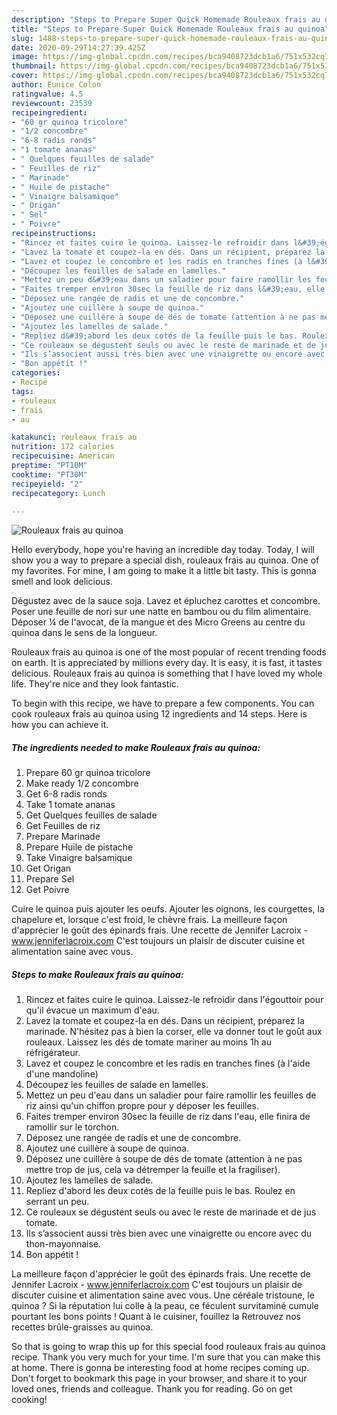 ```yaml
---
description: "Steps to Prepare Super Quick Homemade Rouleaux frais au quinoa"
title: "Steps to Prepare Super Quick Homemade Rouleaux frais au quinoa"
slug: 1488-steps-to-prepare-super-quick-homemade-rouleaux-frais-au-quinoa
date: 2020-09-29T14:27:39.425Z
image: https://img-global.cpcdn.com/recipes/bca9408723dcb1a6/751x532cq70/rouleaux-frais-au-quinoa-photo-principale-de-la-recette.jpg
thumbnail: https://img-global.cpcdn.com/recipes/bca9408723dcb1a6/751x532cq70/rouleaux-frais-au-quinoa-photo-principale-de-la-recette.jpg
cover: https://img-global.cpcdn.com/recipes/bca9408723dcb1a6/751x532cq70/rouleaux-frais-au-quinoa-photo-principale-de-la-recette.jpg
author: Eunice Colon
ratingvalue: 4.5
reviewcount: 23539
recipeingredient:
- "60 gr quinoa tricolore"
- "1/2 concombre"
- "6-8 radis ronds"
- "1 tomate ananas"
- " Quelques feuilles de salade"
- " Feuilles de riz"
- " Marinade"
- " Huile de pistache"
- " Vinaigre balsamique"
- " Origan"
- " Sel"
- " Poivre"
recipeinstructions:
- "Rincez et faites cuire le quinoa. Laissez-le refroidir dans l&#39;égouttoir pour qu&#39;il évacue un maximum d&#39;eau."
- "Lavez la tomate et coupez-la en dés. Dans un récipient, préparez la marinade. N&#39;hésitez pas à bien la corser, elle va donner tout le goût aux rouleaux. Laissez les dés de tomate mariner au moins 1h au réfrigérateur."
- "Lavez et coupez le concombre et les radis en tranches fines (à l&#39;aide d&#39;une mandoline)"
- "Découpez les feuilles de salade en lamelles."
- "Mettez un peu d&#39;eau dans un saladier pour faire ramollir les feuilles de riz ainsi qu&#39;un chiffon propre pour y déposer les feuilles."
- "Faites tremper environ 30sec la feuille de riz dans l&#39;eau, elle finira de ramollir sur le torchon."
- "Déposez une rangée de radis et une de concombre."
- "Ajoutez une cuillère à soupe de quinoa."
- "Déposez une cuillère à soupe de dés de tomate (attention à ne pas mettre trop de jus, cela va détremper la feuille et la fragiliser)."
- "Ajoutez les lamelles de salade."
- "Repliez d&#39;abord les deux cotés de la feuille puis le bas. Roulez en serrant un peu."
- "Ce rouleaux se dégustent seuls ou avec le reste de marinade et de jus tomate."
- "Ils s’associent aussi très bien avec une vinaigrette ou encore avec du thon-mayonnaise."
- "Bon appétit !"
categories:
- Recipe
tags:
- rouleaux
- frais
- au

katakunci: rouleaux frais au 
nutrition: 172 calories
recipecuisine: American
preptime: "PT10M"
cooktime: "PT30M"
recipeyield: "2"
recipecategory: Lunch

---
```



![Rouleaux frais au quinoa](https://img-global.cpcdn.com/recipes/bca9408723dcb1a6/751x532cq70/rouleaux-frais-au-quinoa-photo-principale-de-la-recette.jpg)

Hello everybody, hope you're having an incredible day today. Today, I will show you a way to prepare a special dish, rouleaux frais au quinoa. One of my favorites. For mine, I am going to make it a little bit tasty. This is gonna smell and look delicious.

Dégustez avec de la sauce soja. Lavez et épluchez carottes et concombre. Poser une feuille de nori sur une natte en bambou ou du film alimentaire. Déposer ¼ de l&#39;avocat, de la mangue et des Micro Greens au centre du quinoa dans le sens de la longueur.

Rouleaux frais au quinoa is one of the most popular of recent trending foods on earth. It is appreciated by millions every day. It is easy, it is fast, it tastes delicious. Rouleaux frais au quinoa is something that I have loved my whole life. They're nice and they look fantastic.


To begin with this recipe, we have to prepare a few components. You can cook rouleaux frais au quinoa using 12 ingredients and 14 steps. Here is how you can achieve it.

<!--inarticleads1-->

##### The ingredients needed to make Rouleaux frais au quinoa:

1. Prepare 60 gr quinoa tricolore
1. Make ready 1/2 concombre
1. Get 6-8 radis ronds
1. Take 1 tomate ananas
1. Get  Quelques feuilles de salade
1. Get  Feuilles de riz
1. Prepare  Marinade
1. Prepare  Huile de pistache
1. Take  Vinaigre balsamique
1. Get  Origan
1. Prepare  Sel
1. Get  Poivre


Cuire le quinoa puis ajouter les oeufs. Ajouter les oignons, les courgettes, la chapelure et, lorsque c&#39;est froid, le chèvre frais. La meilleure façon d&#39;apprécier le goût des épinards frais. Une recette de Jennifer Lacroix - www.jenniferlacroix.com C&#39;est toujours un plaisir de discuter cuisine et alimentation saine avec vous. 

<!--inarticleads2-->

##### Steps to make Rouleaux frais au quinoa:

1. Rincez et faites cuire le quinoa. Laissez-le refroidir dans l&#39;égouttoir pour qu&#39;il évacue un maximum d&#39;eau.
1. Lavez la tomate et coupez-la en dés. Dans un récipient, préparez la marinade. N&#39;hésitez pas à bien la corser, elle va donner tout le goût aux rouleaux. Laissez les dés de tomate mariner au moins 1h au réfrigérateur.
1. Lavez et coupez le concombre et les radis en tranches fines (à l&#39;aide d&#39;une mandoline)
1. Découpez les feuilles de salade en lamelles.
1. Mettez un peu d&#39;eau dans un saladier pour faire ramollir les feuilles de riz ainsi qu&#39;un chiffon propre pour y déposer les feuilles.
1. Faites tremper environ 30sec la feuille de riz dans l&#39;eau, elle finira de ramollir sur le torchon.
1. Déposez une rangée de radis et une de concombre.
1. Ajoutez une cuillère à soupe de quinoa.
1. Déposez une cuillère à soupe de dés de tomate (attention à ne pas mettre trop de jus, cela va détremper la feuille et la fragiliser).
1. Ajoutez les lamelles de salade.
1. Repliez d&#39;abord les deux cotés de la feuille puis le bas. Roulez en serrant un peu.
1. Ce rouleaux se dégustent seuls ou avec le reste de marinade et de jus tomate.
1. Ils s’associent aussi très bien avec une vinaigrette ou encore avec du thon-mayonnaise.
1. Bon appétit !


La meilleure façon d&#39;apprécier le goût des épinards frais. Une recette de Jennifer Lacroix - www.jenniferlacroix.com C&#39;est toujours un plaisir de discuter cuisine et alimentation saine avec vous. Une céréale tristoune, le quinoa ? Si la réputation lui colle à la peau, ce féculent survitaminé cumule pourtant les bons points ! Quant à le cuisiner, fouillez la Retrouvez nos recettes brûle-graisses au quinoa. 

So that is going to wrap this up for this special food rouleaux frais au quinoa recipe. Thank you very much for your time. I'm sure that you can make this at home. There is gonna be interesting food at home recipes coming up. Don't forget to bookmark this page in your browser, and share it to your loved ones, friends and colleague. Thank you for reading. Go on get cooking!
